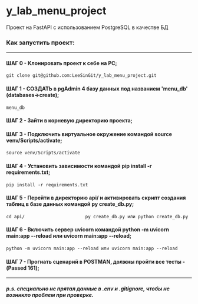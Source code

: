 # y_lab_menu_project
Проект на FastAPI с использованием PostgreSQL в качестве БД

### Как запустить проект:
****
#### ШАГ 0 - Клонировать проект к себе на PC;
```
git clone git@github.com:LeeSinGit/y_lab_menu_project.git
```
#### ШАГ 1 - СОЗДАТЬ в pgAdmin 4 базу данных под названием 'menu_db' (databases->create);
```
menu_db
```
#### ШАГ 2 - Зайти в корневую директорию проекта;
#### ШАГ 3 - Подключить виртуальное окружение командой source venv/Scripts/activate;
```
source venv/Scripts/activate
```
#### ШАГ 4 - Установить зависимости командой pip install -r requirements.txt;
```
pip install -r requirements.txt
```
#### ШАГ 5 - Перейти в директорию api/ и активировать скрипт создания таблиц в базе данных командой py create_db.py;
```
cd api/                       py create_db.py или python create_db.py
```
#### ШАГ 6 - Включить сервер uvicorn командой python -m uvicorn main:app --reload или uvicorn main:app --reload;
```
python -m uvicorn main:app --reload или uvicorn main:app --reload
```
#### ШАГ 7 - Прогнать сценарий в POSTMAN, должны пройти все тесты - (Passed 161);
****


##### p.s. специально не прятал данные в .env и .gitignore, чтобы не возникло проблем при проверке.
